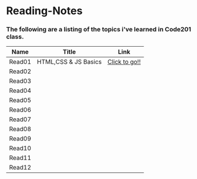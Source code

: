 # Reading-Notes  

### The following are a listing of the topics i've learned in Code201 class.  

|   **Name**   |  **Title** |  **Link**  |
|---------|--------|-------|
|  Read01 | HTML,CSS & JS Basics | [Click to go!!](https://tommalieh.github.io/reading-notes/Class-01) |
|  Read02 |        |       |
|  Read03 |        |       |
|  Read04 |        |       |
|  Read05 |        |       |
|  Read06 |        |       |
|  Read07 |        |       |
|  Read08 |        |       |
|  Read09 |        |       |
|  Read10 |        |       |
|  Read11 |        |       |
|  Read12 |        |       |
